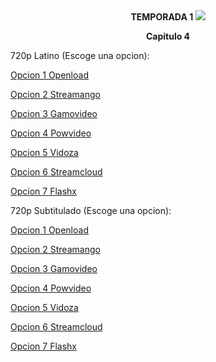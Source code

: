 <div align="center"><b>TEMPORADA 1
<img src="https://image.tmdb.org/t/p/w780/10PrhMvQnTyZSPJ5j2ftBpvtmx1.jpg">

Capitulo 4</b></center></div>

720p Latino (Escoge una opcion):

<a href="https://openload.co/f/_vfMIRNXv0s/">Opcion 1 Openload</a>

<a href="https://streamango.com/f/oedsqrfbcesncbcf/">Opcion 2 Streamango</a>

<a href="http://gamovideo.com/47v3oddpl6i4">Opcion 3 Gamovideo</a>

<a href="http://powvideo.net/jg79kam3k7fb">Opcion 4 Powvideo</a>

<a href="https://vidoza.net/uq41ttl9q18e.html">Opcion 5 Vidoza</a>

<a href="http://streamcloud.eu/238br5lewvqk">Opcion 6 Streamcloud</a>

<a href="https://www.flashx.tv/5z4ko4joehh0.html">Opcion 7 Flashx</a>

720p Subtitulado (Escoge una opcion):

<a href="https://openload.co/f/vYCePVAGjGM/">Opcion 1 Openload</a>

<a href="https://streamango.com/f/eomtbpnceqbtrbos/">Opcion 2 Streamango</a>

<a href="http://gamovideo.com/csu5c3oziil5">Opcion 3 Gamovideo</a>

<a href="http://powvideo.net/edi6m871nd6u">Opcion 4 Powvideo</a>

<a href="https://vidoza.net/zr1t08os79r2.html">Opcion 5 Vidoza</a>

<a href="http://streamcloud.eu/tw6r4mv55nw1">Opcion 6 Streamcloud</a>

<a href="https://www.flashx.tv/go4y6mw4sefa.html">Opcion 7 Flashx</a>

